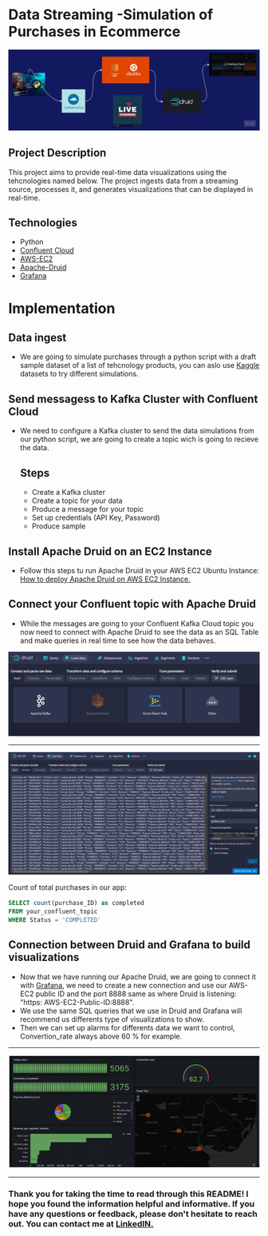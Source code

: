 # Data Streaming -Simulation of Purchases in Ecommerce

![PHP](images/Flowchart.jpg)


## Project Description
This project aims to provide real-time data visualizations using the tehcnologies named below. The project ingests data from a streaming source, processes it, and generates visualizations that can be displayed in real-time.




## Technologies 

* Python 
* [Confluent Cloud](https://confluent.cloud//)
* [AWS-EC2](https://aws.amazon.com///)
* [Apache-Druid](https://druid.apache.org////)
* [Grafana](https://grafana.com////)


# Implementation
## Data ingest
* We are going to simulate purchases through a python script with a draft sample dataset of a list of tehcnology products, you can aslo use [Kaggle](https://kaggle.com//) datasets to try different simulations.

## Send messagess to Kafka Cluster with Confluent Cloud
* We need to configure a Kafka cluster to send the data simulations from our python script, we are going to create a topic wich is going to recieve the data.
    ## Steps
    * Create a Kafka cluster
    * Create a topic for your data
    * Produce a message for your topic 
    * Set up credentials (API Key, Password)
    * Produce sample 

## Install Apache Druid on an EC2 Instance 
 * Follow this steps tu run Apache Druid in your AWS EC2 Ubuntu Instance:  [ How to deploy Apache Druid on AWS EC2 Instance. ](https://medium.com/analytics-vidhya/how-to-deploy-apache-druid-on-aws-ec2-instance-50af955edef////)
 

## Connect your Confluent topic with Apache Druid

* While the messages are going to your Confluent Kafka Cloud topic you now need to connect with Apache Druid to see the data as an SQL Table and make queries in real time to see how the data behaves.

![PHP](images/Druid1.png)


---

![PHP](images/Druid2.png)




Count of total purchases in our app:
```SQL
SELECT count(purchase_ID) as completed
FROM your_confluent_topic
WHERE Status = 'COMPLETED'
```



## Connection between Druid and  Grafana to build visualizations
 * Now that we have running our Apache Druid, we are going to connect it with [Grafana](https://grafana.com////), we need to create a new connection and use our AWS-EC2 public ID and the port 8888 same as where Druid is listening: "https: AWS-EC2-Public-ID:8888".
 * We use the same SQL queries that we use in Druid and Grafana will recommend us differents type of visualizations to show.
 * Then we can set up alarms for differents data we want to control, Convertion_rate always above 60 % for example.


---

![PHP](images/Grafana1.png)

----


### Thank you for taking the time to read through this README! I hope you found the information helpful and informative. If you have any questions or feedback, please don't hesitate to reach out. You can contact me at [LinkedIN.](https://www.linkedin.com/in/pablo-ortin-717053190/////)
